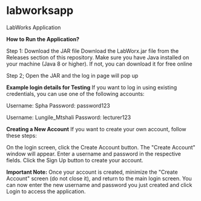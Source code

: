 # labworksapp
LabWorks Application

**How to Run the Application?** 

  Step 1: 
    Download the JAR file
    Download the LabWorx.jar file from the Releases section of this repository. 
    Make sure you have Java installed on your machine (Java 8 or higher). If not, you can download it for free online

  Step 2;
  Open the JAR and the log in page will pop up

**Example login details for Testing**
If you want to log in using existing credentials, you can use one of the following accounts:

Username: Spha
Password: password123

        
Username: Lungile_Mtshali
Password: lecturer123

**Creating a New Account**
If you want to create your own account, follow these steps:

On the login screen, click the Create Account button.
The "Create Account" window will appear.
Enter a username and password in the respective fields.
Click the Sign Up button to create your account.

**Important Note:**
Once your account is created, minimize the "Create Account" screen (do not close it), and return to the main login screen.
You can now enter the new username and password you just created and click Login to access the application.
